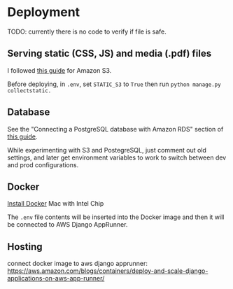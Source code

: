 # Deployment

TODO: currently there is no code to verify if file is safe.

## Serving static (CSS, JS) and media (.pdf) files
I followed [this guide](https://testdriven.io/blog/storing-django-static-and-media-files-on-amazon-s3/) for Amazon S3.

Before deploying, in `.env`, set `STATIC_S3` to `True` then run `python manage.py collectstatic.`

## Database
See the "Connecting a PostgreSQL database with Amazon RDS" section of [this guide](https://aws.amazon.com/blogs/containers/deploy-and-scale-django-applications-on-aws-app-runner/).

While experimenting with S3 and PostegreSQL, just comment out old settings, and later get environment variables to work to switch between dev and prod configurations.

## Docker
[Install Docker](https://docs.docker.com/desktop/install/mac-install/) Mac with Intel Chip

The `.env` file contents will be inserted into the Docker image and then it will be connected to AWS Django AppRunner.

## Hosting
connect docker image to aws django apprunner: https://aws.amazon.com/blogs/containers/deploy-and-scale-django-applications-on-aws-app-runner/

